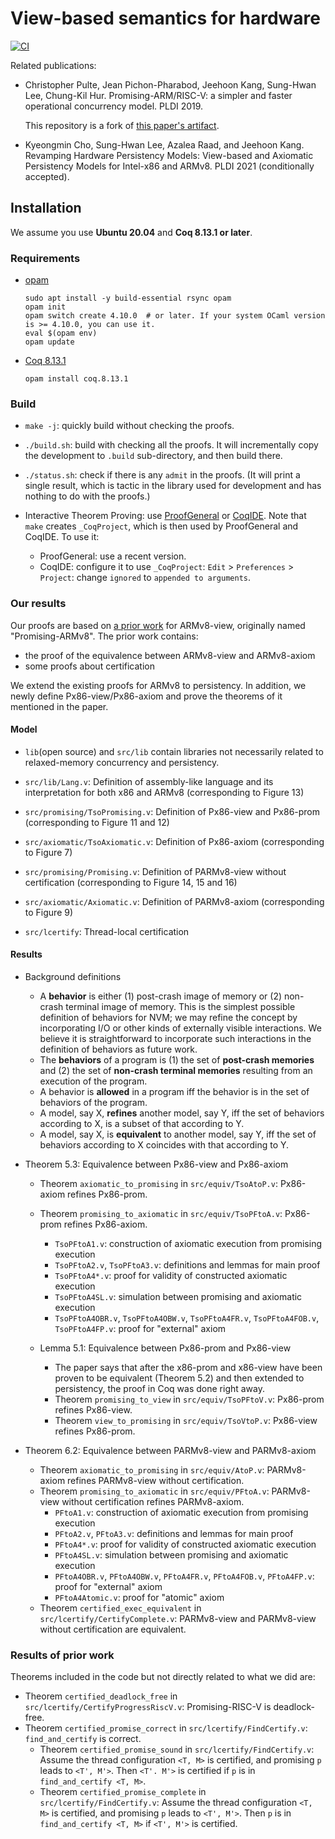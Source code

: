 <!---
This file was generated from `meta.yml`, please do not edit manually.
Follow the instructions on https://github.com/coq-community/templates to regenerate.
--->

# View-based semantics for hardware

[![CI][docker-action-shield]][docker-action-link]

[docker-action-shield]: https://github.com/kaist-cp/view-hw/workflows/Docker%20CI/badge.svg?branch=master
[docker-action-link]: https://github.com/kaist-cp/view-hw/actions?query=workflow:"Docker%20CI"


Related publications:

- Christopher Pulte, Jean Pichon-Pharabod, Jeehoon Kang, Sung-Hwan Lee, Chung-Kil Hur.  Promising-ARM/RISC-V: a simpler and faster operational concurrency model.  PLDI 2019.

  This repository is a fork of [this paper's artifact](https://github.com/snu-sf/promising-arm).

- Kyeongmin Cho, Sung-Hwan Lee, Azalea Raad, and Jeehoon Kang.  Revamping Hardware Persistency Models: View-based and Axiomatic Persistency Models for Intel-x86 and ARMv8.  PLDI 2021 (conditionally accepted).


## Installation

We assume you use **Ubuntu 20.04** and **Coq 8.13.1 or later**.


### Requirements

- [opam](https://opam.ocaml.org/)
  ```
  sudo apt install -y build-essential rsync opam
  opam init
  opam switch create 4.10.0  # or later. If your system OCaml version is >= 4.10.0, you can use it.
  eval $(opam env)
  opam update
  ```

- [Coq 8.13.1](https://coq.inria.fr/)
  ```
  opam install coq.8.13.1
  ```


### Build

- `make -j`: quickly build without checking the proofs.

- `./build.sh`: build with checking all the proofs.  It will incrementally copy the development to `.build` sub-directory, and then build there.

- `./status.sh`: check if there is any `admit` in the proofs. (It will print a single result, which is tactic in the library used for development and has nothing to do with the proofs.)

- Interactive Theorem Proving: use [ProofGeneral](https://proofgeneral.github.io/) or
  [CoqIDE](https://coq.inria.fr/download).  Note that `make` creates `_CoqProject`, which is then
  used by ProofGeneral and CoqIDE. To use it:
    + ProofGeneral: use a recent version.
    + CoqIDE: configure it to use `_CoqProject`: `Edit` > `Preferences` > `Project`: change
      `ignored` to `appended to arguments`.


### Our results

Our proofs are based on [a prior work](https://github.com/snu-sf/promising-arm) for ARMv8-view, originally named "Promising-ARMv8". The prior work contains:

- the proof of the equivalence between ARMv8-view and ARMv8-axiom
- some proofs about certification

We extend the existing proofs for ARMv8 to persistency. In addition, we newly define Px86-view/Px86-axiom and prove the theorems of it mentioned in the paper.


#### Model

- `lib`(open source) and `src/lib` contain libraries not necessarily related to relaxed-memory concurrency and persistency.

- `src/lib/Lang.v`: Definition of assembly-like language and its interpretation for both x86 and ARMv8 (corresponding to Figure 13)

- `src/promising/TsoPromising.v`: Definition of Px86-view and Px86-prom (corresponding to Figure 11 and 12)

- `src/axiomatic/TsoAxiomatic.v`: Definition of Px86-axiom (corresponding to Figure 7)

- `src/promising/Promising.v`: Definition of PARMv8-view without
  certification (corresponding to Figure 14, 15 and 16)

- `src/axiomatic/Axiomatic.v`: Definition of PARMv8-axiom (corresponding to Figure 9)

- `src/lcertify`: Thread-local certification

#### Results

- Background definitions

    + A **behavior** is either (1) post-crash image of memory or (2) non-crash terminal image of memory.
      This is the simplest possible definition of behaviors for NVM; we may refine the concept by incorporating I/O or other kinds of externally visible interactions.
      We believe it is straightforward to incorporate such interactions in the definition of behaviors as future work.
    + The **behaviors** of a program is (1) the set of **post-crash memories** and (2) the set of **non-crash terminal memories** resulting from an execution of the program.
    + A behavior is **allowed** in a program iff the behavior is in the set of behaviors of the program.
    + A model, say X, **refines** another model, say Y, iff the set of behaviors according to X, is a subset of that according to Y.
    + A model, say X, is **equivalent** to another model, say Y, iff the set of behaviors according to X coincides with that according to Y.

- Theorem 5.3: Equivalence between Px86-view and Px86-axiom
  + Theorem `axiomatic_to_promising` in `src/equiv/TsoAtoP.v`:
    Px86-axiom refines Px86-prom.
  + Theorem `promising_to_axiomatic` in `src/equiv/TsoPFtoA.v`:
    Px86-prom refines Px86-axiom.
    * `TsoPFtoA1.v`: construction of axiomatic execution from promising execution
    * `TsoPFtoA2.v`, `TsoPFtoA3.v`: definitions and lemmas for main proof
    * `TsoPFtoA4*.v`: proof for validity of constructed axiomatic execution
    * `TsoPFtoA4SL.v`: simulation between promising and axiomatic execution
    * `TsoPFtoA4OBR.v`, `TsoPFtoA4OBW.v`, `TsoPFtoA4FR.v`, `TsoPFtoA4FOB.v`, `TsoPFtoA4FP.v`: proof for "external" axiom

  + Lemma 5.1: Equivalence between Px86-prom and Px86-view
    * The paper says that after the x86-prom and x86-view have been proven to be equivalent (Theorem 5.2)
      and then extended to persistency, the proof in Coq was done right away.
    * Theorem `promising_to_view` in `src/equiv/TsoPFtoV.v`:
      Px86-prom refines Px86-view.
    * Theorem `view_to_promising` in `src/equiv/TsoVtoP.v`:
      Px86-view refines Px86-prom.

- Theorem 6.2: Equivalence between PARMv8-view and PARMv8-axiom
  + Theorem `axiomatic_to_promising` in `src/equiv/AtoP.v`:
    PARMv8-axiom refines PARMv8-view without certification.
  + Theorem `promising_to_axiomatic` in `src/equiv/PFtoA.v`:
    PARMv8-view without certification refines PARMv8-axiom.
    * `PFtoA1.v`: construction of axiomatic execution from promising execution
    * `PFtoA2.v`, `PFtoA3.v`: definitions and lemmas for main proof
    * `PFtoA4*.v`: proof for validity of constructed axiomatic execution
    * `PFtoA4SL.v`: simulation between promising and axiomatic execution
    * `PFtoA4OBR.v`, `PFtoA4OBW.v`, `PFtoA4FR.v`, `PFtoA4FOB.v`, `PFtoA4FP.v`: proof for "external" axiom
    * `PFtoA4Atomic.v`: proof for "atomic" axiom
  + Theorem `certified_exec_equivalent` in `src/lcertify/CertifyComplete.v`:
    PARMv8-view and PARMv8-view without certification are equivalent.

### Results of prior work

Theorems included in the code but not directly related to what we did are:
- Theorem `certified_deadlock_free` in `src/lcertify/CertifyProgressRiscV.v`:
    Promising-RISC-V is deadlock-free.
- Theorem `certified_promise_correct` in `src/lcertify/FindCertify.v`:
    `find_and_certify` is correct.
    + Theorem `certified_promise_sound` in `src/lcertify/FindCertify.v`:
        Assume the thread configuration `<T, M>` is certified, and promising
        `p` leads to `<T', M'>`. Then `<T'. M'>` is certified if `p` is in
        `find_and_certify <T, M>`.
    + Theorem `certified_promise_complete` in `src/lcertify/FindCertify.v`:
        Assume the thread configuration `<T, M>` is certified, and promising
        `p` leads to `<T', M'>`. Then `p` is in `find_and_certify <T, M>` if
        `<T', M'>` is certified.
